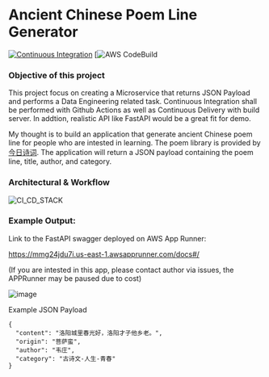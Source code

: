 # Ancient Chinese Poem Line Generator

[![Continuous Integration](https://github.com/nogibjj/DY_Template/actions/workflows/main.yml/badge.svg)](https://github.com/nogibjj/DY_Template/actions/workflows/main.yml)
[![AWS CodeBuild](https://codebuild.us-east-1.amazonaws.com/badges?uuid=eyJlbmNyeXB0ZWREYXRhIjoiSG5uQmUyM1VTeFp1eUtkUjRrT2RidENRYXRGRmYyVUwwWW9zZUhhQ2xoNnB2THdmYWduSHQ4Ny9LUVZUK2JwcFBkUUMyMEpjWFJJNGdQNmUzQldqUFRBPSIsIml2UGFyYW1ldGVyU3BlYyI6IjlEYjJDekFMOGE4NE4vL0MiLCJtYXRlcmlhbFNldFNlcmlhbCI6MX0%3D&branch=main)

### Objective of this project

This project focus on creating a Microservice that returns JSON Payload and performs a Data Engineering related task. Continuous Integration shall be performed with Github Actions as well as Continuous Delivery with build server. In addtion, realistic API like FastAPI would be a great fit for demo.

My thought is to build an application that generate ancient Chinese poem line for people who are intested in learning. The poem library is provided by [今日诗词](https://www.jinrishici.com/). The application will return a JSON payload containing the poem line, title, author, and category. 

### Architectural & Workflow

![CI_CD_STACK](https://user-images.githubusercontent.com/81750079/204197207-2405823a-a3f3-498a-b4bf-0d4ef086cfc9.jpg)


### Example Output:

Link to the FastAPI swagger deployed on AWS App Runner: 

https://mmg24jdu7i.us-east-1.awsapprunner.com/docs#/

(If you are intested in this app, please contact author via issues, the APPRunner may be paused due to cost)

![image](https://user-images.githubusercontent.com/81750079/204179845-7f3e13a5-8150-43ee-a3c2-52241a4d4813.png)

Example JSON Payload
```
{
  "content": "洛阳城里春光好，洛阳才子他乡老。",
  "origin": "菩萨蛮",
  "author": "韦庄",
  "category": "古诗文-人生-青春"
}
```

